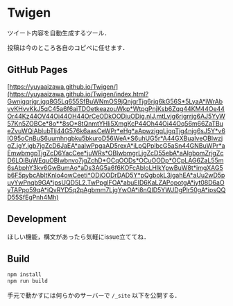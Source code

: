 # Twigen
ツイート内容を自動生成するツール．

投稿は今のところ各自のコピペに任せます．

## GitHub Pages
[https://yuyaaizawa.github.io/Twigen/](https://yuyaaizawa.github.io/Twigen/index.html?Gwnjgqrjgr.jgq8G5Lq655SfBuWNmOS9jQnjgrTjg6rjg6kG56S*5LyaA*iWrAbvvKHvvKkJ5qC45a6f6aiTDOetkeazouWkp*WtpgPnjKsb6Zqg44KM44Oe44Or44Kz44OV44Oi44OH44OrCeODkOODiuODig.nlJ.mtLvjg6rjgrrjg6AJ5YyW57Kn5ZOBCe*8o**8sO*8tQnmtYHli5XmgKcP44Oh44Oi44Oq56m66ZaTBueZvuWQiAblubTlj44G576k6aasCeWPr*eHg*aApwzjgqLjgqTjg4njg6sJ5Y*v6IO95oCnBuS6uumhngbku5bkuroD56WeA*S6uhUG5r*A44GXBualveOBlwzjgZ.jgY.jgb7jgZcD6JaEA*aalwPpgaAD5rexA*iLpQPplbcG5aSn44GNBuWPr*aEmwbmgpTjgZcD6YacCee*juWRs*OBlwbmgrLjgZcD55ebA*aAlgbomZrjgZcD6LOiBuWEquOBlwbnvo7jgZchD*OCqOODs*OCuOODp*OCpLAG6ZaL55m6sAbphY3kv6GwBumAo*aDs3AG5a6f6KOFcAbloLHlkYpwBuW8t*imgXAG5b6F5pybcAbltKnlo4owCeeti*ODiOODrDAD5Y*pQgbokL3jgahEA*aUu2wD5puyYwPnqb9GA*ipsUQD5L2.TwPpgIFOA*abuEID6KaLZAPopotgA*iyt08D6aOyTAPpo59qA*iQvRYD5q2pAgbmm7LjgYwOA*i8nQID5YWJDgPlr50gA*ipsQQD55SfEgPnh4Mh)

## Development
ほしい機能，構文があったら気軽にissue立ててね．

## Build
```sh
npm install
npm run build
```
手元で動かすには何らかのサーバーで `/_site` 以下を公開する．

